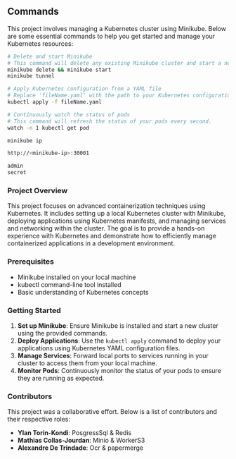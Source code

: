 ## Commands

This project involves managing a Kubernetes cluster using Minikube. Below are some essential commands to help you get started and manage your Kubernetes resources:

```sh
# Delete and start Minikube
# This command will delete any existing Minikube cluster and start a new one.
minikube delete && minikube start
minikube tunnel

# Apply Kubernetes configuration from a YAML file
# Replace 'fileName.yaml' with the path to your Kubernetes configuration file.
kubectl apply -f fileName.yaml

# Continuously watch the status of pods
# This command will refresh the status of your pods every second.
watch -n 1 kubectl get pod

minikube ip

http://<minikube-ip>:30001

admin
secret
```

### Project Overview

This project focuses on advanced containerization techniques using Kubernetes. It includes setting up a local Kubernetes cluster with Minikube, deploying applications using Kubernetes manifests, and managing services and networking within the cluster. The goal is to provide a hands-on experience with Kubernetes and demonstrate how to efficiently manage containerized applications in a development environment.

### Prerequisites

- Minikube installed on your local machine
- kubectl command-line tool installed
- Basic understanding of Kubernetes concepts

### Getting Started

1. **Set up Minikube**: Ensure Minikube is installed and start a new cluster using the provided commands.
2. **Deploy Applications**: Use the `kubectl apply` command to deploy your applications using Kubernetes YAML configuration files.
3. **Manage Services**: Forward local ports to services running in your cluster to access them from your local machine.
4. **Monitor Pods**: Continuously monitor the status of your pods to ensure they are running as expected.

### Contributors

This project was a collaborative effort. Below is a list of contributors and their respective roles:

- **Ylan Torin-Kondi**: PosgressSql & Redis
- **Mathias Collas-Jourdan**: Minio & WorkerS3
- **Alexandre De Trindade**: Ocr & papermerge